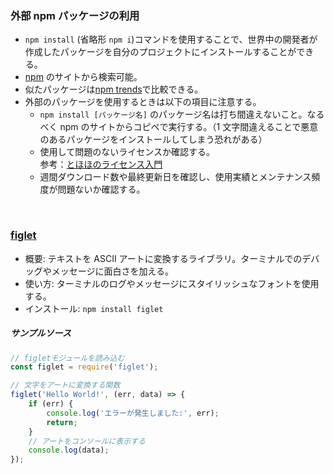 ### 外部 npm パッケージの利用

-   `npm install` (省略形 `npm i`)コマンドを使用することで、世界中の開発者が作成したパッケージを自分のプロジェクトにインストールすることができる。
-   [npm](https://www.npmjs.com/) のサイトから検索可能。
-   似たパッケージは[npm trends](https://npmtrends.com/)で比較できる。
-   外部のパッケージを使用するときは以下の項目に注意する。
    -   `npm install [パッケージ名]` のパッケージ名は打ち間違えないこと。なるべく npm のサイトからコピペで実行する。（1 文字間違えることで悪意のあるパッケージをインストールしてしまう恐れがある）
    -   使用して問題のないライセンスか確認する。  
        参考：[とほほのライセンス入門](https://www.tohoho-web.com/ex/license.html)
    -   週間ダウンロード数や最終更新日を確認し、使用実績とメンテナンス頻度が問題ないか確認する。

<br/>

### [figlet](https://www.npmjs.com/package/figlet)

-   概要: テキストを ASCII アートに変換するライブラリ。ターミナルでのデバッグやメッセージに面白さを加える。
-   使い方: ターミナルのログやメッセージにスタイリッシュなフォントを使用する。
-   インストール: `npm install figlet`

##### サンプルソース

```javascript
// figletモジュールを読み込む
const figlet = require('figlet');

// 文字をアートに変換する関数
figlet('Hello World!', (err, data) => {
    if (err) {
        console.log('エラーが発生しました:', err);
        return;
    }
    // アートをコンソールに表示する
    console.log(data);
});
```
